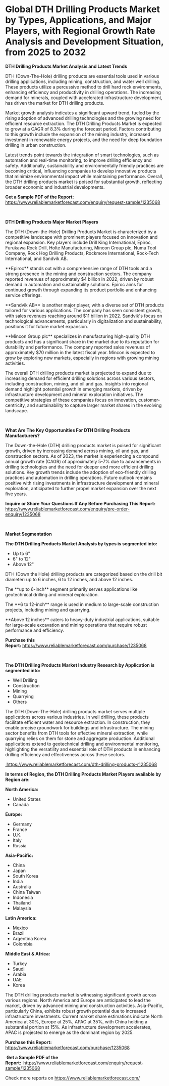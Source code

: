 <p><h1>Global DTH Drilling Products Market by Types, Applications, and Major Players, with Regional Growth Rate Analysis and Development Situation, from 2025 to 2032</h1></p><p><strong>DTH Drilling Products Market Analysis and Latest Trends</strong></p>
<p><p>DTH (Down-The-Hole) drilling products are essential tools used in various drilling applications, including mining, construction, and water well drilling. These products utilize a percussive method to drill hard rock environments, enhancing efficiency and productivity in drilling operations. The increasing demand for minerals, coupled with accelerated infrastructure development, has driven the market for DTH drilling products.</p><p>Market growth analysis indicates a significant upward trend, fueled by the rising adoption of advanced drilling technologies and the growing need for efficient resource extraction. The DTH Drilling Products Market is expected to grow at a CAGR of 8.3% during the forecast period. Factors contributing to this growth include the expansion of the mining industry, increased investment in renewable energy projects, and the need for deep foundation drilling in urban construction.</p><p>Latest trends point towards the integration of smart technologies, such as automation and real-time monitoring, to improve drilling efficiency and safety. Additionally, sustainability and environmentally friendly practices are becoming critical, influencing companies to develop innovative products that minimize environmental impact while maintaining performance. Overall, the DTH drilling products market is poised for substantial growth, reflecting broader economic and industrial developments.</p></p>
<p><strong>Get a Sample PDF of the Report:&nbsp;</strong> <a href="https://www.reliablemarketforecast.com/enquiry/request-sample/1235068?utm_campaign=3123&utm_medium=2&utm_source=Github&utm_content=ia&utm_term=08042025&utm_id=dth-drilling-products">https://www.reliablemarketforecast.com/enquiry/request-sample/1235068</a></p>
<p>&nbsp;</p>
<p><strong>DTH Drilling Products Major Market Players</strong></p>
<p><p>The DTH (Down-the-Hole) Drilling Products Market is characterized by a competitive landscape with prominent players focused on innovation and regional expansion. Key players include Drill King International, Epiroc, Furukawa Rock Drill, Holte Manufacturing, Mincon Group plc, Numa Tool Company, Rock Hog Drilling Products, Rockmore International, Rock-Tech International, and Sandvik AB.</p><p>**Epiroc** stands out with a comprehensive range of DTH tools and a strong presence in the mining and construction sectors. The company reported revenues of approximately $4 billion in 2022, driven by robust demand in automation and sustainability solutions. Epiroc aims for continued growth through expanding its product portfolio and enhancing service offerings.</p><p>**Sandvik AB** is another major player, with a diverse set of DTH products tailored for various applications. The company has seen consistent growth, with sales revenues reaching around $11 billion in 2022. Sandvik's focus on technological advancements, particularly in digitalization and sustainability, positions it for future market expansion.</p><p>**Mincon Group plc** specializes in manufacturing high-quality DTH products and has a significant share in the market due to its reputation for durability and performance. The company reported sales revenues of approximately $70 million in the latest fiscal year. Mincon is expected to grow by exploring new markets, especially in regions with growing mining activities.</p><p>The overall DTH drilling products market is projected to expand due to increasing demand for efficient drilling solutions across various sectors, including construction, mining, and oil and gas. Insights into regional demand highlight potential growth in emerging markets, driven by infrastructure development and mineral exploration initiatives. The competitive strategies of these companies focus on innovation, customer-centricity, and sustainability to capture larger market shares in the evolving landscape.</p></p>
<p>&nbsp;</p>
<p><strong>What Are The Key Opportunities For DTH Drilling Products Manufacturers?</strong></p>
<p><p>The Down-the-Hole (DTH) drilling products market is poised for significant growth, driven by increasing demand across mining, oil and gas, and construction sectors. As of 2023, the market is experiencing a compound annual growth rate (CAGR) of approximately 5-7% due to advancements in drilling technologies and the need for deeper and more efficient drilling solutions. Key growth trends include the adoption of eco-friendly drilling practices and automation in drilling operations. Future outlook remains positive with rising investments in infrastructure development and mineral exploration, anticipated to further propel market expansion over the next five years.</p></p>
<p><strong>Inquire or Share Your Questions If Any Before Purchasing This Report:</strong> <a href="https://www.reliablemarketforecast.com/enquiry/pre-order-enquiry/1235068?utm_campaign=3123&utm_medium=2&utm_source=Github&utm_content=ia&utm_term=08042025&utm_id=dth-drilling-products">https://www.reliablemarketforecast.com/enquiry/pre-order-enquiry/1235068</a></p>
<p>&nbsp;</p>
<p><strong>Market Segmentation</strong></p>
<p><strong>The DTH Drilling Products Market Analysis by types is segmented into:</strong></p>
<p><ul><li>Up to 6"</li><li>6" to 12"</li><li>Above 12"</li></ul></p>
<p><p>DTH (Down the Hole) drilling products are categorized based on the drill bit diameter: up to 6 inches, 6 to 12 inches, and above 12 inches. </p><p>The **up to 6-inch** segment primarily serves applications like geotechnical drilling and mineral exploration. </p><p>The **6 to 12-inch** range is used in medium to large-scale construction projects, including mining and quarrying. </p><p>**Above 12 inches** caters to heavy-duty industrial applications, suitable for large-scale excavation and mining operations that require robust performance and efficiency.</p></p>
<p><strong>Purchase this Report:&nbsp;</strong><a href="https://www.reliablemarketforecast.com/purchase/1235068?utm_campaign=3123&utm_medium=2&utm_source=Github&utm_content=ia&utm_term=08042025&utm_id=dth-drilling-products">https://www.reliablemarketforecast.com/purchase/1235068</a></p>
<p>&nbsp;</p>
<p><strong>The DTH Drilling Products Market Industry Research by Application is segmented into:</strong></p>
<p><ul><li>Well Drilling</li><li>Construction</li><li>Mining</li><li>Quarrying</li><li>Others</li></ul></p>
<p><p>The DTH (Down-The-Hole) drilling products market serves multiple applications across various industries. In well drilling, these products facilitate efficient water and resource extraction. In construction, they enable precise groundwork for buildings and infrastructure. The mining sector benefits from DTH tools for effective mineral extraction, while quarrying relies on them for stone and aggregate production. Additional applications extend to geotechnical drilling and environmental monitoring, highlighting the versatility and essential role of DTH products in enhancing drilling efficiency and effectiveness across these sectors.</p></p>
<p><a href="https://www.reliablemarketforecast.com/dth-drilling-products-r1235068?utm_campaign=3123&utm_medium=2&utm_source=Github&utm_content=ia&utm_term=08042025&utm_id=dth-drilling-products">&nbsp;https://www.reliablemarketforecast.com/dth-drilling-products-r1235068</a></p>
<p><strong>In terms of Region, the DTH Drilling Products Market Players available by Region are:</strong></p>
<p>
    <p> <strong> North America: </strong>
        <ul>
            <li>United States</li>
            <li>Canada</li>
        </ul>
        </p> 
    <p> <strong> Europe: </strong>
        <ul>
            <li>Germany</li>
            <li>France</li>
            <li>U.K.</li>
            <li>Italy</li>
            <li>Russia</li>
        </ul>
        </p> 
    <p> <strong> Asia-Pacific: </strong>
        <ul>
            <li>China</li>
            <li>Japan</li>
            <li>South Korea</li>
            <li>India</li>
            <li>Australia</li>
            <li>China Taiwan</li>
            <li>Indonesia</li>
            <li>Thailand</li>
            <li>Malaysia</li>
        </ul>
        </p> 
    <p> <strong> Latin America: </strong>
        <ul>
            <li>Mexico</li>
            <li>Brazil</li>
            <li>Argentina Korea</li>
            <li>Colombia</li>
        </ul>
        </p> 
    <p> <strong> Middle East & Africa: </strong>
        <ul>
            <li>Turkey</li>
            <li>Saudi</li>
            <li>Arabia</li>
            <li>UAE</li>
            <li>Korea</li>
        </ul>
    </p>
    </p>
<p><p>The DTH drilling products market is witnessing significant growth across various regions. North America and Europe are anticipated to lead the market, driven by advanced mining and construction activities. Asia-Pacific, particularly China, exhibits robust growth potential due to increased infrastructure investments. Current market share estimations indicate North America at 30%, Europe at 25%, APAC at 35%, with China holding a substantial portion at 15%. As infrastructure development accelerates, APAC is projected to emerge as the dominant region by 2025.</p></p>
<p><strong>Purchase this Report: </strong><a href="https://www.reliablemarketforecast.com/purchase/1235068?utm_campaign=3123&utm_medium=2&utm_source=Github&utm_content=ia&utm_term=08042025&utm_id=dth-drilling-products">https://www.reliablemarketforecast.com/purchase/1235068</a></p>
<p>&nbsp;<strong>Get a Sample PDF of the Report:&nbsp;&nbsp;</strong><a href="https://www.reliablemarketforecast.com/enquiry/request-sample/1235068?utm_campaign=3123&utm_medium=2&utm_source=Github&utm_content=ia&utm_term=08042025&utm_id=dth-drilling-products">https://www.reliablemarketforecast.com/enquiry/request-sample/1235068</a></p>
<p><strong></strong></p>
<p>Check more reports on <a href="https://www.reliablemarketforecast.com/?utm_campaign=3123&utm_medium=2&utm_source=Github&utm_content=ia&utm_term=08042025&utm_id=dth-drilling-products">https://www.reliablemarketforecast.com/</a></p>